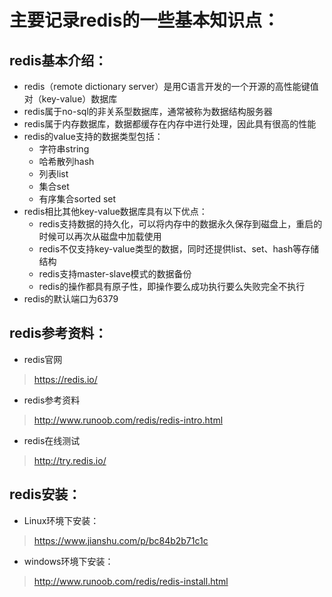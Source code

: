 # 主要记录redis的一些基本知识点：

## redis基本介绍：
* redis（remote dictionary server）是用C语言开发的一个开源的高性能键值对（key-value）数据库
* redis属于no-sql的非关系型数据库，通常被称为数据结构服务器
* redis属于内存数据库，数据都缓存在内存中进行处理，因此具有很高的性能
* redis的value支持的数据类型包括：
  * 字符串string
  * 哈希散列hash 
  * 列表list
  * 集合set
  * 有序集合sorted set
* redis相比其他key-value数据库具有以下优点：
  * redis支持数据的持久化，可以将内存中的数据永久保存到磁盘上，重启的时候可以再次从磁盘中加载使用
  * redis不仅支持key-value类型的数据，同时还提供list、set、hash等存储结构
  * redis支持master-slave模式的数据备份
  * redis的操作都具有原子性，即操作要么成功执行要么失败完全不执行
* redis的默认端口为6379

## redis参考资料：
* redis官网
> https://redis.io/
* redis参考资料
> http://www.runoob.com/redis/redis-intro.html
* redis在线测试
> http://try.redis.io/

## redis安装：
* Linux环境下安装：
> https://www.jianshu.com/p/bc84b2b71c1c
* windows环境下安装：
> http://www.runoob.com/redis/redis-install.html